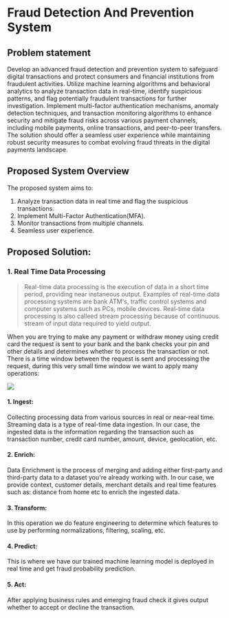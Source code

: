# Fraud Detection And Prevention System
## Problem statement
Develop an advanced fraud detection and prevention system to
safeguard digital transactions and protect consumers and financial institutions
from fraudulent activities. Utilize machine learning algorithms and behavioral
analytics to analyze transaction data in real-time, identify suspicious patterns,
and flag potentially fraudulent transactions for further investigation. Implement
multi-factor authentication mechanisms, anomaly detection techniques, and
transaction monitoring algorithms to enhance security and mitigate fraud
risks across various payment channels, including mobile payments, online
transactions, and peer-to-peer transfers. The solution should offer a seamless
user experience while maintaining robust security measures to combat
evolving fraud threats in the digital payments landscape.

## Proposed System Overview
The proposed system aims to:
1. Analyze transaction data in real time and flag the suspicious transactions.
2. Implement Multi-Factor Authentication(MFA).
3. Monitor transactions from multiple channels.
4. Seamless user experience.

## Proposed Solution:

### 1. Real Time Data Processing

> Real-time data processing is the execution of data in a short time period, providing near instaneous output. Examples of real-time data processing systems are bank ATM's, traffic control systems and computer systems such as PCs, mobile devices.
Real-time data processing is also calleed stream processing because of continuous stream of input data required to yield output.

When you are trying to make any payment or withdraw money using credit card the request is sent to your bank and the bank checks your pin and other details and determines whether to process the transaction or not. There is a time window between the request is sent and processing the request, during this very small time window we want to apply many operations: 

![](/home/sandesh/Downloads/Operations.drawio.png)

#### 1. Ingest: 
Collecting processing data from various sources in real or near-real time. Streaming data is a type of real-time data ingestion. In our case, the ingested data is the information regarding the transaction such as transaction number, credit card number, amount, device, geolocation, etc.

#### 2. Enrich: 
Data Enrichment is the process of merging and adding either first-party and third-party data to a dataset you're already working with. In our case, we provide context, customer details, merchant details and real time features such as: distance from home etc to enrich the ingested data.

#### 3. Transform:
In this operation we do feature engineering to determine which features to use by performing normalizations, filtering, scaling, etc.

#### 4. Predict:
This is where we have our trained machine learning model is deployed in real time and get fraud probability prediction.

#### 5. Act:
After applying business rules and emerging fraud check it gives output whether to accept or decline the transaction.

